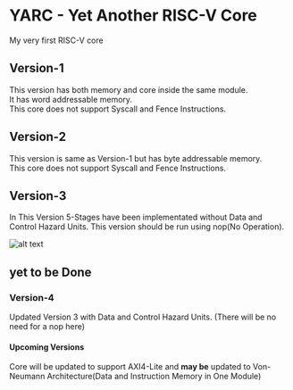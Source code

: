 # YARC - Yet Another RISC-V Core

My very first RISC-V core

## Version-1

This version has both memory and core inside the same module.\
It has word addressable memory.\
This core does not support Syscall and Fence Instructions.

## Version-2

This version is same as Version-1 but has byte addressable memory.\
This core does not support Syscall and Fence Instructions.

## Version-3

In This Version 5-Stages have been implementated without Data and Control Hazard Units.
This version should be run using nop(No Operation).

![alt text](https://github.com/itsmerkvp/riscv-core/blob/main/version-3/draw.io/riscv_5_stage.jpg?raw=true)

## **yet to be Done**
### Version-4

Updated Version 3 with Data and Control Hazard Units. (There will be no need for a nop here)

#### Upcoming Versions

Core will be updated to support AXI4-Lite and **may be** updated to Von-Neumann Architecture(Data and Instruction Memory in One Module)

